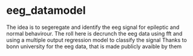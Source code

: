 # eeg_datamodel

The idea is to segeregate and identify the eeg signal for epileptic and normal behavirour. The roll here is decrunch the eeg data using fft and using a multiple output regression model to classify the signal
Thanks to bonn university for the eeg data, that is made publicly avaible by them 


